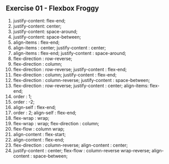 ## Exercise 01 - Flexbox Froggy

1. justify-content: flex-end;
2. justify-content: center;
3. justify-content: space-around;
4. justify-content: space-between;
5. align-items : flex-end;
6. align-items : center;
   justify-content : center;
7. align-items : flex-end;
   justify-content : space-around;
8. flex-direction : row-reverse;
9. flex-direction : column;
10. flex-direction : row-reverse;
    justify-content : flex-end;
11. flex-direction : column;
    justify-content : flex-end;
12. flex-direction : column-reverse;
    justify-content : space-between;
13. flex-direction : row-reverse;
    justify-content : center;
    align-items: flex-end;
14. order : 1;
15. order : -2;
16. align-self : flex-end;
17. order : 2;
    align-self : flex-end;
18. flex-wrap : wrap;
19. flex-wrap : wrap;
    flex-direction : column;
20. flex-flow : column wrap;
21. align-content : flex-start;
22. align-content : flex-end;
23. flex-direction : column-reverse;
    align-content : center;
24. justify-content : center;
    flex-flow : column-reverse wrap-reverse;
    align-content : space-between;
